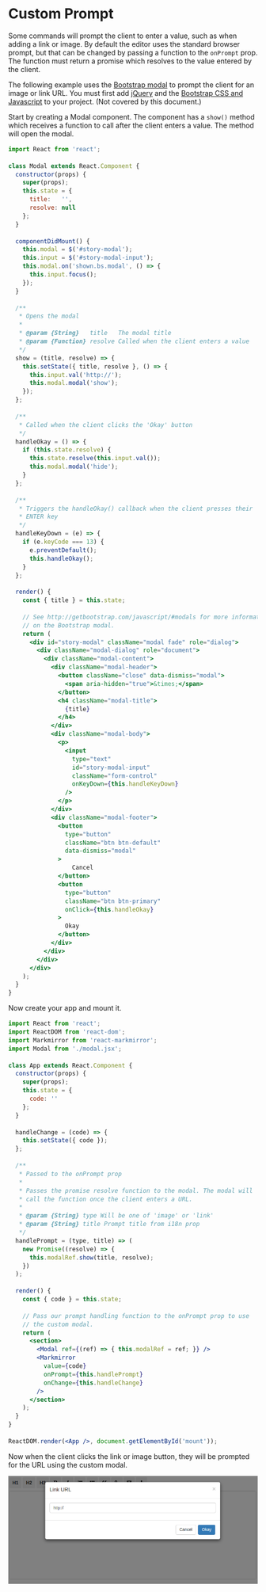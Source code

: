 Custom Prompt
=============
Some commands will prompt the client to enter a value, such as when adding a link or image. By default the editor uses the standard browser prompt, but that can be changed by passing a function to the `onPrompt` prop. The function must return a promise which resolves to the value entered by the client.

The following example uses the [Bootstrap modal](http://getbootstrap.com/javascript/#modals) to prompt the client for an image or link URL. You must first add [jQuery](http://code.jquery.com/) and the [Bootstrap CSS and Javascript](https://www.bootstrapcdn.com/) to your project. (Not covered by this document.)

Start by creating a Modal component. The component has a `show()` method which receives a function to call after the client enters a value. The method will open the modal.

```jsx
import React from 'react';

class Modal extends React.Component {
  constructor(props) {
    super(props);
    this.state = {
      title:   '',
      resolve: null
    };
  }

  componentDidMount() {
    this.modal = $('#story-modal');
    this.input = $('#story-modal-input');
    this.modal.on('shown.bs.modal', () => {
      this.input.focus();
    });
  }

  /**
   * Opens the modal
   *
   * @param {String}   title   The modal title
   * @param {Function} resolve Called when the client enters a value
   */
  show = (title, resolve) => {
    this.setState({ title, resolve }, () => {
      this.input.val('http://');
      this.modal.modal('show');
    });
  };

  /**
   * Called when the client clicks the 'Okay' button
   */
  handleOkay = () => {
    if (this.state.resolve) {
      this.state.resolve(this.input.val());
      this.modal.modal('hide');
    }
  };

  /**
   * Triggers the handleOkay() callback when the client presses their
   * ENTER key
   */
  handleKeyDown = (e) => {
    if (e.keyCode === 13) {
      e.preventDefault();
      this.handleOkay();
    }
  };

  render() {
    const { title } = this.state;

    // See http://getbootstrap.com/javascript/#modals for more information
    // on the Bootstrap modal.
    return (
      <div id="story-modal" className="modal fade" role="dialog">
        <div className="modal-dialog" role="document">
          <div className="modal-content">
            <div className="modal-header">
              <button className="close" data-dismiss="modal">
                <span aria-hidden="true">&times;</span>
              </button>
              <h4 className="modal-title">
                {title}
              </h4>
            </div>
            <div className="modal-body">
              <p>
                <input
                  type="text"
                  id="story-modal-input"
                  className="form-control"
                  onKeyDown={this.handleKeyDown}
                />
              </p>
            </div>
            <div className="modal-footer">
              <button
                type="button"
                className="btn btn-default"
                data-dismiss="modal"
              >
                  Cancel
              </button>
              <button
                type="button"
                className="btn btn-primary"
                onClick={this.handleOkay}
              >
                Okay
              </button>
            </div>
          </div>
        </div>
      </div>
    );
  }
}
```

Now create your app and mount it.

```jsx
import React from 'react';
import ReactDOM from 'react-dom';
import Markmirror from 'react-markmirror';
import Modal from './modal.jsx';

class App extends React.Component {
  constructor(props) {
    super(props);
    this.state = {
      code: ''
    };
  }

  handleChange = (code) => {
    this.setState({ code });
  };

  /**
   * Passed to the onPrompt prop
   *
   * Passes the promise resolve function to the modal. The modal will
   * call the function once the client enters a URL.
   *
   * @param {String} type Will be one of 'image' or 'link'
   * @param {String} title Prompt title from i18n prop
   */
  handlePrompt = (type, title) => (
    new Promise((resolve) => {
      this.modalRef.show(title, resolve);
    })
  );

  render() {
    const { code } = this.state;

    // Pass our prompt handling function to the onPrompt prop to use
    // the custom modal.
    return (
      <section>
        <Modal ref={(ref) => { this.modalRef = ref; }} />
        <Markmirror
          value={code}
          onPrompt={this.handlePrompt}
          onChange={this.handleChange}
        />
      </section>
    );
  }
}

ReactDOM.render(<App />, document.getElementById('mount'));
```

Now when the client clicks the link or image button, they will be prompted for the URL using the custom modal.

![onPrompt example](images/prompt.png)
